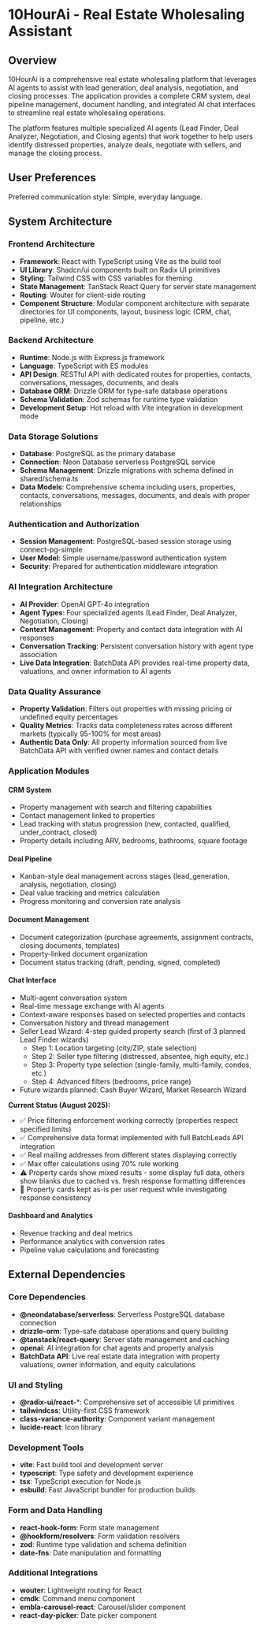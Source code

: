 # 10HourAi - Real Estate Wholesaling Assistant

## Overview

10HourAi is a comprehensive real estate wholesaling platform that leverages AI agents to assist with lead generation, deal analysis, negotiation, and closing processes. The application provides a complete CRM system, deal pipeline management, document handling, and integrated AI chat interfaces to streamline real estate wholesaling operations.

The platform features multiple specialized AI agents (Lead Finder, Deal Analyzer, Negotiation, and Closing agents) that work together to help users identify distressed properties, analyze deals, negotiate with sellers, and manage the closing process.

## User Preferences

Preferred communication style: Simple, everyday language.

## System Architecture

### Frontend Architecture
- **Framework**: React with TypeScript using Vite as the build tool
- **UI Library**: Shadcn/ui components built on Radix UI primitives
- **Styling**: Tailwind CSS with CSS variables for theming
- **State Management**: TanStack React Query for server state management
- **Routing**: Wouter for client-side routing
- **Component Structure**: Modular component architecture with separate directories for UI components, layout, business logic (CRM, chat, pipeline, etc.)

### Backend Architecture
- **Runtime**: Node.js with Express.js framework
- **Language**: TypeScript with ES modules
- **API Design**: RESTful API with dedicated routes for properties, contacts, conversations, messages, documents, and deals
- **Database ORM**: Drizzle ORM for type-safe database operations
- **Schema Validation**: Zod schemas for runtime type validation
- **Development Setup**: Hot reload with Vite integration in development mode

### Data Storage Solutions
- **Database**: PostgreSQL as the primary database
- **Connection**: Neon Database serverless PostgreSQL service
- **Schema Management**: Drizzle migrations with schema defined in shared/schema.ts
- **Data Models**: Comprehensive schema including users, properties, contacts, conversations, messages, documents, and deals with proper relationships

### Authentication and Authorization
- **Session Management**: PostgreSQL-based session storage using connect-pg-simple
- **User Model**: Simple username/password authentication system
- **Security**: Prepared for authentication middleware integration

### AI Integration Architecture
- **AI Provider**: OpenAI GPT-4o integration
- **Agent Types**: Four specialized agents (Lead Finder, Deal Analyzer, Negotiation, Closing)
- **Context Management**: Property and contact data integration with AI responses
- **Conversation Tracking**: Persistent conversation history with agent type association
- **Live Data Integration**: BatchData API provides real-time property data, valuations, and owner information to AI agents

### Data Quality Assurance
- **Property Validation**: Filters out properties with missing pricing or undefined equity percentages
- **Quality Metrics**: Tracks data completeness rates across different markets (typically 95-100% for most areas)
- **Authentic Data Only**: All property information sourced from live BatchData API with verified owner names and contact details

### Application Modules

#### CRM System
- Property management with search and filtering capabilities
- Contact management linked to properties
- Lead tracking with status progression (new, contacted, qualified, under_contract, closed)
- Property details including ARV, bedrooms, bathrooms, square footage

#### Deal Pipeline
- Kanban-style deal management across stages (lead_generation, analysis, negotiation, closing)
- Deal value tracking and metrics calculation
- Progress monitoring and conversion rate analysis

#### Document Management
- Document categorization (purchase agreements, assignment contracts, closing documents, templates)
- Property-linked document organization
- Document status tracking (draft, pending, signed, completed)

#### Chat Interface
- Multi-agent conversation system
- Real-time message exchange with AI agents
- Context-aware responses based on selected properties and contacts
- Conversation history and thread management
- Seller Lead Wizard: 4-step guided property search (first of 3 planned Lead Finder wizards)
  - Step 1: Location targeting (city/ZIP, state selection)
  - Step 2: Seller type filtering (distressed, absentee, high equity, etc.)
  - Step 3: Property type selection (single-family, multi-family, condos, etc.)
  - Step 4: Advanced filters (bedrooms, price range)
- Future wizards planned: Cash Buyer Wizard, Market Research Wizard

**Current Status (August 2025):**
- ✅ Price filtering enforcement working correctly (properties respect specified limits)
- ✅ Comprehensive data format implemented with full BatchLeads API integration
- ✅ Real mailing addresses from different states displaying correctly
- ✅ Max offer calculations using 70% rule working
- ⚠️ Property cards show mixed results - some display full data, others show blanks due to cached vs. fresh response formatting differences
- 🔧 Property cards kept as-is per user request while investigating response consistency

#### Dashboard and Analytics
- Revenue tracking and deal metrics
- Performance analytics with conversion rates
- Pipeline value calculations and forecasting

## External Dependencies

### Core Dependencies
- **@neondatabase/serverless**: Serverless PostgreSQL database connection
- **drizzle-orm**: Type-safe database operations and query building
- **@tanstack/react-query**: Server state management and caching
- **openai**: AI integration for chat agents and property analysis
- **BatchData API**: Live real estate data integration with property valuations, owner information, and equity calculations

### UI and Styling
- **@radix-ui/react-***: Comprehensive set of accessible UI primitives
- **tailwindcss**: Utility-first CSS framework
- **class-variance-authority**: Component variant management
- **lucide-react**: Icon library

### Development Tools
- **vite**: Fast build tool and development server
- **typescript**: Type safety and development experience
- **tsx**: TypeScript execution for Node.js
- **esbuild**: Fast JavaScript bundler for production builds

### Form and Data Handling
- **react-hook-form**: Form state management
- **@hookform/resolvers**: Form validation resolvers
- **zod**: Runtime type validation and schema definition
- **date-fns**: Date manipulation and formatting

### Additional Integrations
- **wouter**: Lightweight routing for React
- **cmdk**: Command menu component
- **embla-carousel-react**: Carousel/slider component
- **react-day-picker**: Date picker component